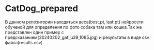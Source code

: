 # CatDog_prepared

В данном репозитории находяться веса(best.pt, last.pt) нейросети обученой для определения по фото собака там или кошка.Так же представлен один пример с предсказанием(20240202_gaf_u39_1085.jpg) и результаты в виде csv файла(results.csv).
